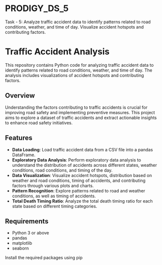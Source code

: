 # PRODIGY_DS_5
Task - 5: Analyze traffic accident data to identify patterns related to road conditions, weather, and time of day. Visualize accident hotspots and contributing factors.

# Traffic Accident Analysis

This repository contains Python code for analyzing traffic accident data to identify patterns related to road conditions, weather, and time of day. The analysis includes visualizations of accident hotspots and contributing factors.

## Overview

Understanding the factors contributing to traffic accidents is crucial for improving road safety and implementing preventive measures. This project aims to explore a dataset of traffic accidents and extract actionable insights to enhance road safety initiatives.

## Features

- **Data Loading**: Load traffic accident data from a CSV file into a pandas DataFrame.
- **Exploratory Data Analysis**: Perform exploratory data analysis to understand the distribution of accidents across different states, weather conditions, road conditions, and timing of the day.
- **Data Visualization**: Visualize accident hotspots, distribution based on weather and road conditions, timing of accidents, and contributing factors through various plots and charts.
- **Pattern Recognition**: Explore patterns related to road and weather conditions, as well as timing of accidents.
- **Total Death Timing Ratio**: Analyze the total death timing ratio for each state based on different timing categories.

## Requirements

- Python 3 or above
- pandas
- matplotlib
- seaborn

Install the required packages using pip
